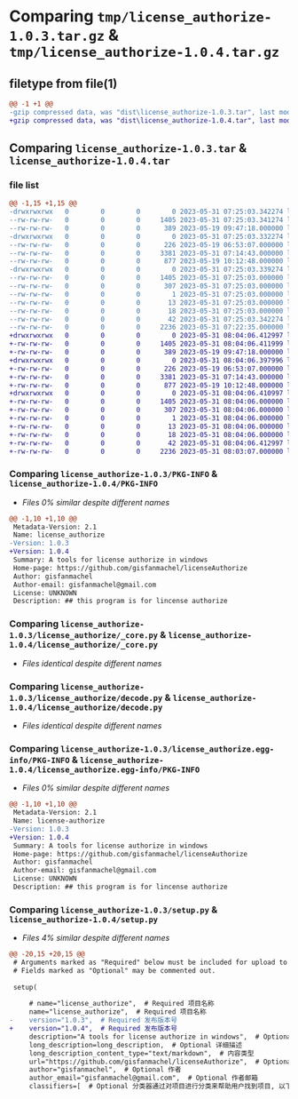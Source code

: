 # Comparing `tmp/license_authorize-1.0.3.tar.gz` & `tmp/license_authorize-1.0.4.tar.gz`

## filetype from file(1)

```diff
@@ -1 +1 @@
-gzip compressed data, was "dist\license_authorize-1.0.3.tar", last modified: Wed May 31 07:25:03 2023, max compression
+gzip compressed data, was "dist\license_authorize-1.0.4.tar", last modified: Wed May 31 08:04:06 2023, max compression
```

## Comparing `license_authorize-1.0.3.tar` & `license_authorize-1.0.4.tar`

### file list

```diff
@@ -1,15 +1,15 @@
-drwxrwxrwx   0        0        0        0 2023-05-31 07:25:03.342274 license_authorize-1.0.3/
--rw-rw-rw-   0        0        0     1405 2023-05-31 07:25:03.341274 license_authorize-1.0.3/PKG-INFO
--rw-rw-rw-   0        0        0      389 2023-05-19 09:47:18.000000 license_authorize-1.0.3/README.md
-drwxrwxrwx   0        0        0        0 2023-05-31 07:25:03.332274 license_authorize-1.0.3/license_authorize/
--rw-rw-rw-   0        0        0      226 2023-05-19 06:53:07.000000 license_authorize-1.0.3/license_authorize/__init__.py
--rw-rw-rw-   0        0        0     3381 2023-05-31 07:14:43.000000 license_authorize-1.0.3/license_authorize/_core.py
--rw-rw-rw-   0        0        0      877 2023-05-19 10:12:48.000000 license_authorize-1.0.3/license_authorize/decode.py
-drwxrwxrwx   0        0        0        0 2023-05-31 07:25:03.339274 license_authorize-1.0.3/license_authorize.egg-info/
--rw-rw-rw-   0        0        0     1405 2023-05-31 07:25:03.000000 license_authorize-1.0.3/license_authorize.egg-info/PKG-INFO
--rw-rw-rw-   0        0        0      307 2023-05-31 07:25:03.000000 license_authorize-1.0.3/license_authorize.egg-info/SOURCES.txt
--rw-rw-rw-   0        0        0        1 2023-05-31 07:25:03.000000 license_authorize-1.0.3/license_authorize.egg-info/dependency_links.txt
--rw-rw-rw-   0        0        0       13 2023-05-31 07:25:03.000000 license_authorize-1.0.3/license_authorize.egg-info/requires.txt
--rw-rw-rw-   0        0        0       18 2023-05-31 07:25:03.000000 license_authorize-1.0.3/license_authorize.egg-info/top_level.txt
--rw-rw-rw-   0        0        0       42 2023-05-31 07:25:03.342274 license_authorize-1.0.3/setup.cfg
--rw-rw-rw-   0        0        0     2236 2023-05-31 07:22:35.000000 license_authorize-1.0.3/setup.py
+drwxrwxrwx   0        0        0        0 2023-05-31 08:04:06.412997 license_authorize-1.0.4/
+-rw-rw-rw-   0        0        0     1405 2023-05-31 08:04:06.411999 license_authorize-1.0.4/PKG-INFO
+-rw-rw-rw-   0        0        0      389 2023-05-19 09:47:18.000000 license_authorize-1.0.4/README.md
+drwxrwxrwx   0        0        0        0 2023-05-31 08:04:06.397996 license_authorize-1.0.4/license_authorize/
+-rw-rw-rw-   0        0        0      226 2023-05-19 06:53:07.000000 license_authorize-1.0.4/license_authorize/__init__.py
+-rw-rw-rw-   0        0        0     3381 2023-05-31 07:14:43.000000 license_authorize-1.0.4/license_authorize/_core.py
+-rw-rw-rw-   0        0        0      877 2023-05-19 10:12:48.000000 license_authorize-1.0.4/license_authorize/decode.py
+drwxrwxrwx   0        0        0        0 2023-05-31 08:04:06.410997 license_authorize-1.0.4/license_authorize.egg-info/
+-rw-rw-rw-   0        0        0     1405 2023-05-31 08:04:06.000000 license_authorize-1.0.4/license_authorize.egg-info/PKG-INFO
+-rw-rw-rw-   0        0        0      307 2023-05-31 08:04:06.000000 license_authorize-1.0.4/license_authorize.egg-info/SOURCES.txt
+-rw-rw-rw-   0        0        0        1 2023-05-31 08:04:06.000000 license_authorize-1.0.4/license_authorize.egg-info/dependency_links.txt
+-rw-rw-rw-   0        0        0       13 2023-05-31 08:04:06.000000 license_authorize-1.0.4/license_authorize.egg-info/requires.txt
+-rw-rw-rw-   0        0        0       18 2023-05-31 08:04:06.000000 license_authorize-1.0.4/license_authorize.egg-info/top_level.txt
+-rw-rw-rw-   0        0        0       42 2023-05-31 08:04:06.412997 license_authorize-1.0.4/setup.cfg
+-rw-rw-rw-   0        0        0     2236 2023-05-31 08:03:07.000000 license_authorize-1.0.4/setup.py
```

### Comparing `license_authorize-1.0.3/PKG-INFO` & `license_authorize-1.0.4/PKG-INFO`

 * *Files 0% similar despite different names*

```diff
@@ -1,10 +1,10 @@
 Metadata-Version: 2.1
 Name: license_authorize
-Version: 1.0.3
+Version: 1.0.4
 Summary: A tools for license authorize in windows
 Home-page: https://github.com/gisfanmachel/licenseAuthorize
 Author: gisfanmachel
 Author-email: gisfanmachel@gmail.com
 License: UNKNOWN
 Description: ## this program is for lincense authorize
```

### Comparing `license_authorize-1.0.3/license_authorize/_core.py` & `license_authorize-1.0.4/license_authorize/_core.py`

 * *Files identical despite different names*

### Comparing `license_authorize-1.0.3/license_authorize/decode.py` & `license_authorize-1.0.4/license_authorize/decode.py`

 * *Files identical despite different names*

### Comparing `license_authorize-1.0.3/license_authorize.egg-info/PKG-INFO` & `license_authorize-1.0.4/license_authorize.egg-info/PKG-INFO`

 * *Files 0% similar despite different names*

```diff
@@ -1,10 +1,10 @@
 Metadata-Version: 2.1
 Name: license-authorize
-Version: 1.0.3
+Version: 1.0.4
 Summary: A tools for license authorize in windows
 Home-page: https://github.com/gisfanmachel/licenseAuthorize
 Author: gisfanmachel
 Author-email: gisfanmachel@gmail.com
 License: UNKNOWN
 Description: ## this program is for lincense authorize
```

### Comparing `license_authorize-1.0.3/setup.py` & `license_authorize-1.0.4/setup.py`

 * *Files 4% similar despite different names*

```diff
@@ -20,15 +20,15 @@
 # Arguments marked as "Required" below must be included for upload to PyPI.
 # Fields marked as "Optional" may be commented out.
 
 setup(
 
     # name="license_authorize",  # Required 项目名称
     name="license_authorize",  # Required 项目名称
-    version="1.0.3",  # Required 发布版本号
+    version="1.0.4",  # Required 发布版本号
     description="A tools for license authorize in windows",  # Optional 项目简单描述
     long_description=long_description,  # Optional 详细描述
     long_description_content_type="text/markdown",  # 内容类型
     url="https://github.com/gisfanmachel/licenseAuthorize",  # Optional github项目地址
     author="gisfanmachel",  # Optional 作者
     author_email="gisfanmachel@gmail.com",  # Optional 作者邮箱
     classifiers=[  # Optional 分类器通过对项目进行分类来帮助用户找到项目, 以下除了python版本其他的 不需要改动
```

